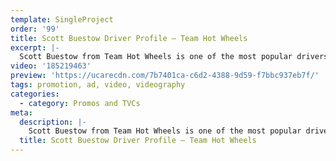 ```yaml
---
template: SingleProject
order: '99'
title: Scott Buestow Driver Profile – Team Hot Wheels
excerpt: |-
  Scott Buestow from Team Hot Wheels is one of the most popular drivers from Monster Jam. This video talks about how he go into Monster Jam, his ritual’s prior to each show (he isn’t superstitious but definitely has some quirks). The footage captures some intense LIVE vision of what they do out on the track! Scott mention’s that Team Hot wheel always tries to do a backflip as it’s the most requested stunt by fans – his aim every freestyle is to try and land a backflip.
video: '185219463'
preview: 'https://ucarecdn.com/7b7401ca-c6d2-4388-9d59-f7bbc937eb7f/'
tags: promotion, ad, video, videography
categories:
  - category: Promos and TVCs
meta:
  description: |-
    Scott Buestow from Team Hot Wheels is one of the most popular drivers from Monster Jam. This video talks about how he go into Monster Jam, his ritual’s prior to each show (he isn’t superstitious but definitely has some quirks). The footage captures some intense LIVE vision of what they do out on the track! Scott mention’s that Team Hot wheel always tries to do a backflip as it’s the most requested stunt by fans – his aim every freestyle is to try and land a backflip.
  title: Scott Buestow Driver Profile – Team Hot Wheels
---
```

